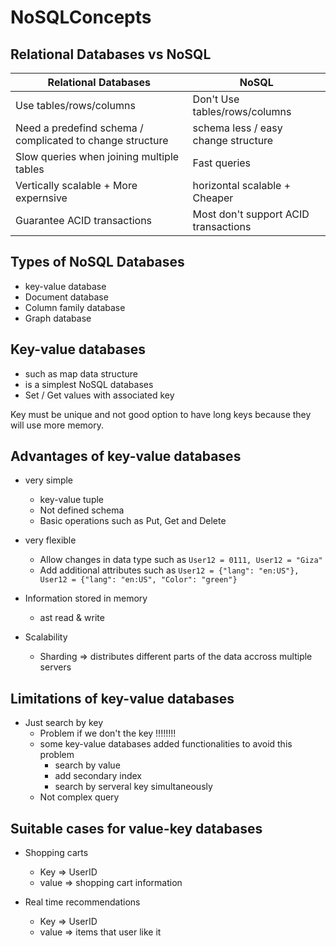 # NoSQLConcepts

## Relational Databases vs NoSQL
| Relational Databases | NoSQL |
| --------------- | --------------- |
| Use tables/rows/columns | Don't Use tables/rows/columns | 
| Need a predefind schema / complicated to change structure | schema less / easy change structure | 
| Slow queries when joining multiple tables | Fast queries | 
| Vertically scalable + More expernsive | horizontal scalable + Cheaper | 
| Guarantee ACID transactions | Most don't support ACID transactions  | 


## Types of NoSQL Databases
- key-value database
- Document database
- Column family database
- Graph database




## Key-value databases
- such as map data structure
- is a simplest NoSQL databases 
- Set / Get values with associated key

Key must be unique and not good option to have long keys because they will use more memory.


## Advantages of key-value databases
- very simple
  - key-value tuple
  - Not defined schema
  - Basic operations such as Put, Get and Delete

- very flexible
  - Allow changes in data type such as ```` User12 = 0111, User12 = "Giza" ````
  - Add additional attributes such as ```` User12 = {"lang": "en:US"}, User12 = {"lang": "en:US", "Color": "green"} ````
- Information stored in memory 
  - ast read & write
- Scalability
  - Sharding => distributes different parts of the data accross multiple servers


## Limitations of key-value databases
- Just search by key  
  - Problem if we don't the key !!!!!!!!
  - some key-value databases added functionalities to avoid this problem
    - search by value
    - add secondary index
    - search by serveral key simultaneously
  - Not complex query 


## Suitable cases for value-key databases
- Shopping carts
  - Key => UserID
  - value => shopping cart information

- Real time recommendations
  - Key => UserID
  - value => items that user like it













